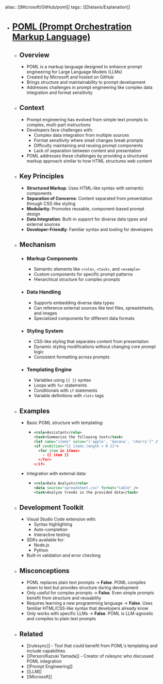 alias:: [[Microsoft/GitHub/poml]]
tags:: [[Diataxis/Explanation]]
- # [POML (Prompt Orchestration Markup Language)](https://github.com/microsoft/poml)
	- ## Overview
		- POML is a markup language designed to enhance prompt engineering for Large Language Models (LLMs)
		- Created by Microsoft and hosted on GitHub
		- Brings structure and maintainability to prompt development
		- Addresses challenges in prompt engineering like complex data integration and format sensitivity
	- ## Context
		- Prompt engineering has evolved from simple text prompts to complex, multi-part instructions
		- Developers face challenges with:
			- Complex data integration from multiple sources
			- Format sensitivity where small changes break prompts
			- Difficulty maintaining and reusing prompt components
			- Lack of separation between content and presentation
		- POML addresses these challenges by providing a structured markup approach similar to how HTML structures web content
	- ## Key Principles
		- **Structured Markup**: Uses HTML-like syntax with semantic components
		- **Separation of Concerns**: Content separated from presentation through CSS-like styling
		- **Modularity**: Promotes reusable, component-based prompt design
		- **Data Integration**: Built-in support for diverse data types and external sources
		- **Developer-Friendly**: Familiar syntax and tooling for developers
	- ## Mechanism
		- ### Markup Components
			- Semantic elements like `<role>`, `<task>`, and `<example>`
			- Custom components for specific prompt patterns
			- Hierarchical structure for complex prompts
		- ### Data Handling
			- Supports embedding diverse data types
			- Can reference external sources like text files, spreadsheets, and images
			- Specialized components for different data formats
		- ### Styling System
			- CSS-like styling that separates content from presentation
			- Dynamic styling modifications without changing core prompt logic
			- Consistent formatting across prompts
		- ### Templating Engine
			- Variables using `{{ }}` syntax
			- Loops with `for` statements
			- Conditionals with `if` statements
			- Variable definitions with `<let>` tags
	- ## Examples
		- Basic POML structure with templating:
			- ~~~xml
			  <role>Assistant</role>
			  <task>Summarize the following text</task>
			  <let name="items" value="['apple', 'banana', 'cherry']" />
			  <if condition="{{ items.length > 0 }}">
			    <for item in items>
			      - {{ item }}
			    </for>
			  </if>
			  ~~~
		- Integration with external data:
			- ~~~xml
			  <role>Data Analyst</role>
			  <data source="spreadsheet.csv" format="table" />
			  <task>Analyze trends in the provided data</task>
			  ~~~
	- ## Development Toolkit
		- Visual Studio Code extension with:
			- Syntax highlighting
			- Auto-completion
			- Interactive testing
		- SDKs available for:
			- Node.js
			- Python
		- Built-in validation and error checking
	- ## Misconceptions
		- POML replaces plain text prompts → **False**. POML compiles down to text but provides structure during development
		- Only useful for complex prompts → **False**. Even simple prompts benefit from structure and reusability
		- Requires learning a new programming language → **False**. Uses familiar HTML/CSS-like syntax that developers already know
		- Only works with specific LLMs → **False**. POML is LLM-agnostic and compiles to plain text prompts
	- ## Related
		- [[rulesync]] - Tool that could benefit from POML's templating and include capabilities
		- [[Person/Kazuki Yamada]] - Creator of rulesync who discussed POML integration
		- [[Prompt Engineering]]
		- [[LLM]]
		- [[Microsoft]]
